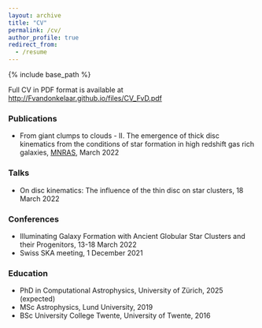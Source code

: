 ```yaml
---
layout: archive
title: "CV"
permalink: /cv/
author_profile: true
redirect_from:
  - /resume
---
```

{% include base_path %}

Full CV in PDF format is available at <http://Fvandonkelaar.github.io/files/CV_FvD.pdf>

### Publications
* From giant clumps to clouds - II. The emergence of thick disc kinematics from the conditions of star formation in high redshift gas rich galaxies, [MNRAS](https://ui.adsabs.harvard.edu/abs/2021arXiv211013165V/abstract), March 2022

### Talks
* On disc kinematics: The influence of the thin disc on star clusters, 18 March 2022

### Conferences
* Illuminating Galaxy Formation with Ancient Globular Star Clusters and their Progenitors, 13-18 March 2022
* Swiss SKA meeting, 1 December 2021

### Education
* PhD in Computational Astrophysics, University of Zürich, 2025 (expected)
* MSc Astrophysics, Lund University, 2019
* BSc University College Twente, University of Twente, 2016






